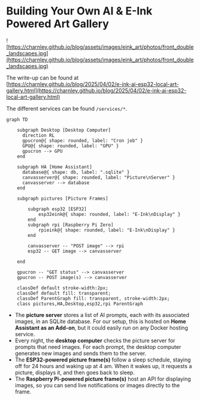 
# Building Your Own AI & E-Ink Powered Art Gallery

![https://charnley.github.io/blog/assets/images/eink_art/photos/front_double_landscapes.jpg](https://charnley.github.io/blog/assets/images/eink_art/photos/front_double_landscapes.jpg)


The write-up can be found at [https://charnley.github.io/blog/2025/04/02/e-ink-ai-esp32-local-art-gallery.html](https://charnley.github.io/blog/2025/04/02/e-ink-ai-esp32-local-art-gallery.html)

The different services can be found `/services/*`.

```mermaid
graph TD

    subgraph Desktop [Desktop Computer]
      direction RL
      gpucron@{ shape: rounded, label: "Cron job" }
      GPU@{ shape: rounded, label: "GPU" }
      gpucron --> GPU
    end

    subgraph HA [Home Assistant]
      database@{ shape: db, label: ".sqlite" }
      canvasserver@{ shape: rounded, label: "Picture\nServer" }
      canvasserver --> database
    end

    subgraph pictures [Picture Frames]

        subgraph esp32 [ESP32]
            esp32eink@{ shape: rounded, label: "E-Ink\nDisplay" }
        end
        subgraph rpi [Raspberry Pi Zero]
            rpieink@{ shape: rounded, label: "E-Ink\nDisplay" }
        end

        canvasserver -- "POST image" --> rpi
        esp32 -- GET image --> canvasserver

    end

    gpucron -- "GET status" --> canvasserver
    gpucron -- POST image(s) --> canvasserver

    classDef default stroke-width:2px;
    classDef default fill: transparent;
    classDef ParentGraph fill: transparent, stroke-width:2px;
    class pictures,HA,Desktop,esp32,rpi ParentGraph
```


- The **picture server** stores a list of AI prompts, each with its associated images, in an SQLite database. For our setup, this is hosted on **Home Assistant as an Add-on**, but it could easily run on any Docker hosting service.
- Every night, the **desktop computer** checks the picture server for prompts that need images. For each prompt, the desktop computer generates new images and sends them to the server.
- The **ESP32-powered picture frame(s)** follow a sleep schedule, staying off for 24 hours and waking up at 4 am. When it wakes up, it requests a picture, displays it, and then goes back to sleep.
- The **Raspberry Pi-powered picture frame(s)** host an API for displaying images, so you can send live notifications or images directly to the frame.
